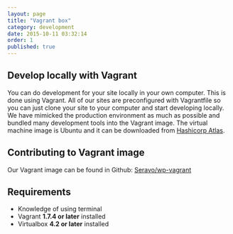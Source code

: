 ```yaml
---
layout: page
title: "Vagrant box"
category: development
date: 2015-10-11 03:32:14
order: 1
published: true
---
```


## Develop locally with Vagrant

You can do development for your site locally in your own computer. This is done using Vagrant. All of our sites are preconfigured with Vagrantfile so you can just clone your site to your computer and start developing locally. We have mimicked the production environment as much as possible and bundled many development tools into the Vagrant image. The virtual machine image is Ubuntu and it can be downloaded from [Hashicorp Atlas](https://vagrantcloud.com/seravo/boxes/wordpress).

## Contributing to Vagrant image

Our Vagrant image can be found in Github: [Seravo/wp-vagrant](https://github.com/Seravo/wp-vagrant)

## Requirements

* Knowledge of using terminal
* Vagrant **1.7.4 or later** installed
* Virtualbox **4.2 or later** installed